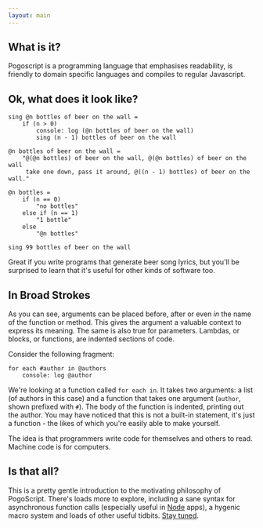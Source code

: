 ```yaml
---
layout: main
---
```


## What is it?

Pogoscript is a programming language that emphasises readability, is friendly to domain specific languages and compiles to regular Javascript.

## Ok, what does it look like?

    sing @n bottles of beer on the wall =
        if (n > 0)
            console: log (@n bottles of beer on the wall)
            sing (n - 1) bottles of beer on the wall

    @n bottles of beer on the wall =
        "@(@n bottles) of beer on the wall, @(@n bottles) of beer on the wall
         take one down, pass it around, @((n - 1) bottles) of beer on the wall."

    @n bottles =
        if (n == 0)
            "no bottles"
        else if (n == 1)
            "1 bottle"
        else
            "@n bottles"

    sing 99 bottles of beer on the wall

Great if you write programs that generate beer song lyrics, but you'll be surprised to learn that it's useful for other kinds of software too.

## In Broad Strokes

As you can see, arguments can be placed before, after or even _in_ the name of the function or method. This gives the argument a valuable context to express its meaning. The same is also true for parameters. Lambdas, or blocks, or functions, are indented sections of code.

Consider the following fragment:

    for each #author in @authors
        console: log @author

We're looking at a function called `for each in`. It takes two arguments: a list (of authors in this case) and a function that takes one argument (`author`, shown prefixed with `#`). The body of the function is indented, printing out the author. You may have noticed that this is not a built-in statement, it's just a function - the likes of which you're easily able to make yourself.

The idea is that programmers write code for themselves and others to read. Machine code is for computers.

## Is that all?

This is a pretty gentle introduction to the motivating philosophy of PogoScript. There's loads more to explore, including a sane syntax for asynchronous function calls (especially useful in [Node](http://nodejs.org/) apps), a hygenic macro system and loads of other useful tidbits. [Stay tuned](https://github.com/featurist/pogoscript).


